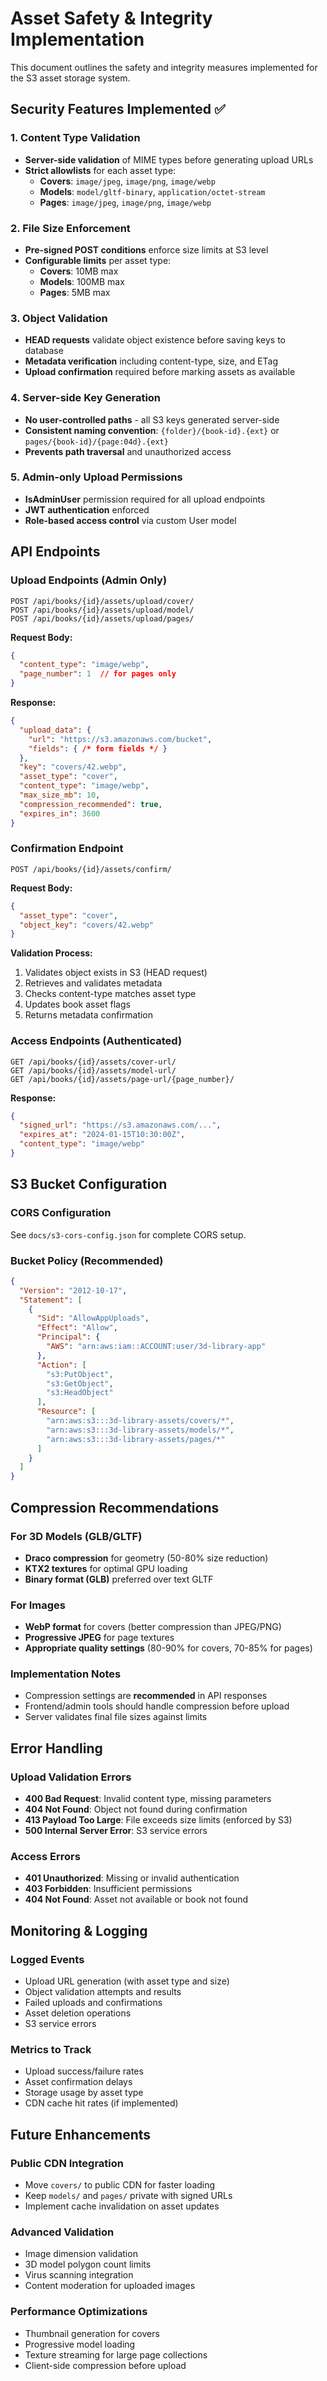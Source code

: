 # Asset Safety & Integrity Implementation

This document outlines the safety and integrity measures implemented for the S3 asset storage system.

## Security Features Implemented ✅

### 1. Content Type Validation
- **Server-side validation** of MIME types before generating upload URLs
- **Strict allowlists** for each asset type:
  - **Covers**: `image/jpeg`, `image/png`, `image/webp`
  - **Models**: `model/gltf-binary`, `application/octet-stream`
  - **Pages**: `image/jpeg`, `image/png`, `image/webp`

### 2. File Size Enforcement
- **Pre-signed POST conditions** enforce size limits at S3 level
- **Configurable limits** per asset type:
  - **Covers**: 10MB max
  - **Models**: 100MB max
  - **Pages**: 5MB max

### 3. Object Validation
- **HEAD requests** validate object existence before saving keys to database
- **Metadata verification** including content-type, size, and ETag
- **Upload confirmation** required before marking assets as available

### 4. Server-side Key Generation
- **No user-controlled paths** - all S3 keys generated server-side
- **Consistent naming convention**: `{folder}/{book-id}.{ext}` or `pages/{book-id}/{page:04d}.{ext}`
- **Prevents path traversal** and unauthorized access

### 5. Admin-only Upload Permissions
- **IsAdminUser** permission required for all upload endpoints
- **JWT authentication** enforced
- **Role-based access control** via custom User model

## API Endpoints

### Upload Endpoints (Admin Only)
```
POST /api/books/{id}/assets/upload/cover/
POST /api/books/{id}/assets/upload/model/
POST /api/books/{id}/assets/upload/pages/
```

**Request Body:**
```json
{
  "content_type": "image/webp",
  "page_number": 1  // for pages only
}
```

**Response:**
```json
{
  "upload_data": {
    "url": "https://s3.amazonaws.com/bucket",
    "fields": { /* form fields */ }
  },
  "key": "covers/42.webp",
  "asset_type": "cover",
  "content_type": "image/webp",
  "max_size_mb": 10,
  "compression_recommended": true,
  "expires_in": 3600
}
```

### Confirmation Endpoint
```
POST /api/books/{id}/assets/confirm/
```

**Request Body:**
```json
{
  "asset_type": "cover",
  "object_key": "covers/42.webp"
}
```

**Validation Process:**
1. Validates object exists in S3 (HEAD request)
2. Retrieves and validates metadata
3. Checks content-type matches asset type
4. Updates book asset flags
5. Returns metadata confirmation

### Access Endpoints (Authenticated)
```
GET /api/books/{id}/assets/cover-url/
GET /api/books/{id}/assets/model-url/
GET /api/books/{id}/assets/page-url/{page_number}/
```

**Response:**
```json
{
  "signed_url": "https://s3.amazonaws.com/...",
  "expires_at": "2024-01-15T10:30:00Z",
  "content_type": "image/webp"
}
```

## S3 Bucket Configuration

### CORS Configuration
See `docs/s3-cors-config.json` for complete CORS setup.

### Bucket Policy (Recommended)
```json
{
  "Version": "2012-10-17",
  "Statement": [
    {
      "Sid": "AllowAppUploads",
      "Effect": "Allow",
      "Principal": {
        "AWS": "arn:aws:iam::ACCOUNT:user/3d-library-app"
      },
      "Action": [
        "s3:PutObject",
        "s3:GetObject",
        "s3:HeadObject"
      ],
      "Resource": [
        "arn:aws:s3:::3d-library-assets/covers/*",
        "arn:aws:s3:::3d-library-assets/models/*",
        "arn:aws:s3:::3d-library-assets/pages/*"
      ]
    }
  ]
}
```

## Compression Recommendations

### For 3D Models (GLB/GLTF)
- **Draco compression** for geometry (50-80% size reduction)
- **KTX2 textures** for optimal GPU loading
- **Binary format (GLB)** preferred over text GLTF

### For Images
- **WebP format** for covers (better compression than JPEG/PNG)
- **Progressive JPEG** for page textures
- **Appropriate quality settings** (80-90% for covers, 70-85% for pages)

### Implementation Notes
- Compression settings are **recommended** in API responses
- Frontend/admin tools should handle compression before upload
- Server validates final file sizes against limits

## Error Handling

### Upload Validation Errors
- **400 Bad Request**: Invalid content type, missing parameters
- **404 Not Found**: Object not found during confirmation
- **413 Payload Too Large**: File exceeds size limits (enforced by S3)
- **500 Internal Server Error**: S3 service errors

### Access Errors
- **401 Unauthorized**: Missing or invalid authentication
- **403 Forbidden**: Insufficient permissions
- **404 Not Found**: Asset not available or book not found

## Monitoring & Logging

### Logged Events
- Upload URL generation (with asset type and size)
- Object validation attempts and results
- Failed uploads and confirmations
- Asset deletion operations
- S3 service errors

### Metrics to Track
- Upload success/failure rates
- Asset confirmation delays
- Storage usage by asset type
- CDN cache hit rates (if implemented)

## Future Enhancements

### Public CDN Integration
- Move `covers/` to public CDN for faster loading
- Keep `models/` and `pages/` private with signed URLs
- Implement cache invalidation on asset updates

### Advanced Validation
- Image dimension validation
- 3D model polygon count limits
- Virus scanning integration
- Content moderation for uploaded images

### Performance Optimizations
- Thumbnail generation for covers
- Progressive model loading
- Texture streaming for large page collections
- Client-side compression before upload